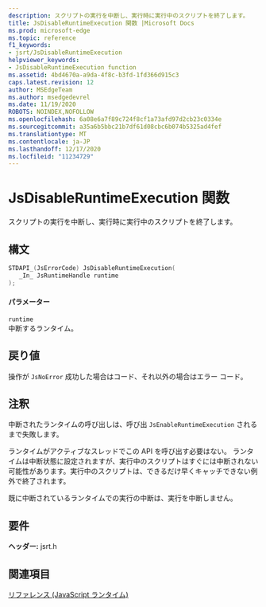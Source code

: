 ```yaml
---
description: スクリプトの実行を中断し、実行時に実行中のスクリプトを終了します。
title: JsDisableRuntimeExecution 関数 |Microsoft Docs
ms.prod: microsoft-edge
ms.topic: reference
f1_keywords:
- jsrt/JsDisableRuntimeExecution
helpviewer_keywords:
- JsDisableRuntimeExecution function
ms.assetid: 4bd4670a-a9da-4f8c-b3fd-1fd366d915c3
caps.latest.revision: 12
author: MSEdgeTeam
ms.author: msedgedevrel
ms.date: 11/19/2020
ROBOTS: NOINDEX,NOFOLLOW
ms.openlocfilehash: 6a08e6a7f89c724f8cf1a73afd97d2cb23c0334e
ms.sourcegitcommit: a35a6b5bbc21b7df61d08cbc6b074b5325ad4fef
ms.translationtype: MT
ms.contentlocale: ja-JP
ms.lasthandoff: 12/17/2020
ms.locfileid: "11234729"
---
```

# JsDisableRuntimeExecution 関数

スクリプトの実行を中断し、実行時に実行中のスクリプトを終了します。  
  
## 構文  
  
```cpp  
STDAPI_(JsErrorCode) JsDisableRuntimeExecution(  
   _In_ JsRuntimeHandle runtime  
);  
```  
  
#### パラメーター  
 `runtime`  
 中断するランタイム。  
  
## 戻り値  
 操作が `JsNoError` 成功した場合はコード、それ以外の場合はエラー コード。  
  
## 注釈  
 中断されたランタイムの呼び出しは、呼び出 `JsEnableRuntimeExecution` されるまで失敗します。  
  
 ランタイムがアクティブなスレッドでこの API を呼び出す必要はない。 ランタイムは中断状態に設定されますが、実行中のスクリプトはすぐには中断されない可能性があります。実行中のスクリプトは、できるだけ早くキャッチできない例外で終了されます。  
  
 既に中断されているランタイムでの実行の中断は、実行を中断しません。  
  
## 要件  
 **ヘッダー:** jsrt.h  
  
## 関連項目  
 [リファレンス (JavaScript ランタイム)](../chakra-hosting/reference-javascript-runtime.md)
